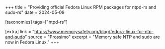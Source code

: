 +++
title = "Providing official Fedora Linux RPM packages for ntpd-rs and sudo-rs"
date = 2024-05-09

[taxonomies]
tags=["ntpd-rs"]

[extra]
link = "https://www.memorysafety.org/blog/fedora-linux-for-ntp-and-sudo"
source = "Prossimo"
excerpt = "Memory safe NTP and sudo are now in Fedora Linux."
+++
